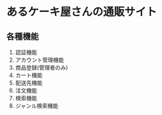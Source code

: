 # あるケーキ屋さんの通販サイト

## 各種機能
1. 認証機能 
2. アカウント管理機能 
3. 商品登録(管理者のみ)
4. カート機能 
5. 配送先機能 
6. 注文機能 
7. 検索機能 
8. ジャンル検索機能 
